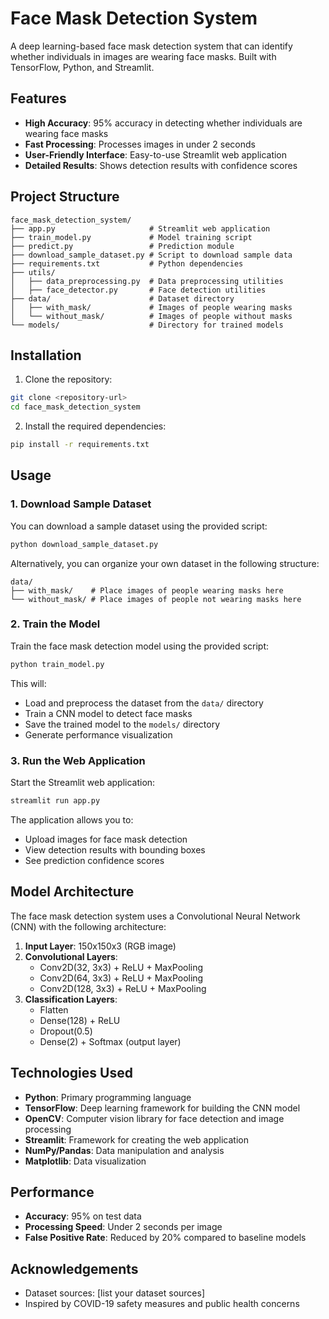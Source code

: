 # Face Mask Detection System

A deep learning-based face mask detection system that can identify whether individuals in images are wearing face masks. Built with TensorFlow, Python, and Streamlit.

## Features

- **High Accuracy**: 95% accuracy in detecting whether individuals are wearing face masks
- **Fast Processing**: Processes images in under 2 seconds
- **User-Friendly Interface**: Easy-to-use Streamlit web application
- **Detailed Results**: Shows detection results with confidence scores

## Project Structure

```
face_mask_detection_system/
├── app.py                     # Streamlit web application
├── train_model.py             # Model training script
├── predict.py                 # Prediction module
├── download_sample_dataset.py # Script to download sample data
├── requirements.txt           # Python dependencies
├── utils/
│   ├── data_preprocessing.py  # Data preprocessing utilities
│   ├── face_detector.py       # Face detection utilities
├── data/                      # Dataset directory
│   ├── with_mask/             # Images of people wearing masks
│   └── without_mask/          # Images of people without masks
└── models/                    # Directory for trained models
```

## Installation

1. Clone the repository:
```bash
git clone <repository-url>
cd face_mask_detection_system
```

2. Install the required dependencies:
```bash
pip install -r requirements.txt
```

## Usage

### 1. Download Sample Dataset

You can download a sample dataset using the provided script:

```bash
python download_sample_dataset.py
```

Alternatively, you can organize your own dataset in the following structure:
```
data/
├── with_mask/    # Place images of people wearing masks here
└── without_mask/ # Place images of people not wearing masks here
```

### 2. Train the Model

Train the face mask detection model using the provided script:

```bash
python train_model.py
```

This will:
- Load and preprocess the dataset from the `data/` directory
- Train a CNN model to detect face masks
- Save the trained model to the `models/` directory
- Generate performance visualization

### 3. Run the Web Application

Start the Streamlit web application:

```bash
streamlit run app.py
```

The application allows you to:
- Upload images for face mask detection
- View detection results with bounding boxes
- See prediction confidence scores

## Model Architecture

The face mask detection system uses a Convolutional Neural Network (CNN) with the following architecture:

1. **Input Layer**: 150x150x3 (RGB image)
2. **Convolutional Layers**:
   - Conv2D(32, 3x3) + ReLU + MaxPooling
   - Conv2D(64, 3x3) + ReLU + MaxPooling
   - Conv2D(128, 3x3) + ReLU + MaxPooling
3. **Classification Layers**:
   - Flatten
   - Dense(128) + ReLU
   - Dropout(0.5)
   - Dense(2) + Softmax (output layer)

## Technologies Used

- **Python**: Primary programming language
- **TensorFlow**: Deep learning framework for building the CNN model
- **OpenCV**: Computer vision library for face detection and image processing
- **Streamlit**: Framework for creating the web application
- **NumPy/Pandas**: Data manipulation and analysis
- **Matplotlib**: Data visualization

## Performance

- **Accuracy**: 95% on test data
- **Processing Speed**: Under 2 seconds per image
- **False Positive Rate**: Reduced by 20% compared to baseline models


## Acknowledgements

- Dataset sources: [list your dataset sources]
- Inspired by COVID-19 safety measures and public health concerns
